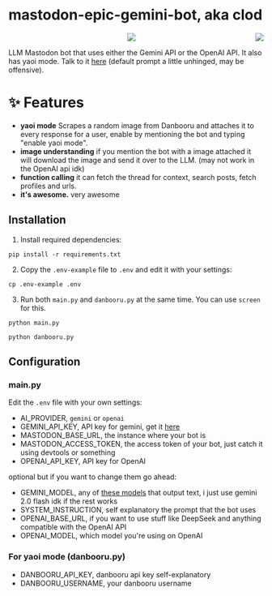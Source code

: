 <h1>mastodon-epic-gemini-bot, aka clod</h1>
<img src="https://4get.authenyo.xyz/proxy?i=https%3A%2F%2Fmedia.tenor.com%2FlJa1KnY6quwAAAAM%2Fnettspend-drankdrankdrank.gif" align="right">
<center><img src="https://files.catbox.moe/ut9vn3.jpg"></center>

LLM Mastodon bot that uses either the Gemini API or the OpenAI API. It also has yaoi mode. Talk to it [here](https://brain.worm.pink/clod) (default prompt a little unhinged, may be offensive).

# ✨ Features
- **yaoi mode**
Scrapes a random image from Danbooru and attaches it to every response for a user, enable by mentioning the bot and typing "enable yaoi mode".
- **image understanding** 
if you mention the bot with a image attached it will download the image and send it over to the LLM. (may not work in the OpenAI api idk)
- **function calling** 
it can fetch the thread for context, search posts, fetch profiles and urls.
- **it's awesome.** 
very awesome

## Installation

1. Install required dependencies:
```
pip install -r requirements.txt
```

2. Copy the `.env-example` file to `.env` and edit it with your settings:
```
cp .env-example .env
```

3. Run both `main.py` and `danbooru.py` at the same time. You can use `screen` for this.
```
python main.py
```
```
python danbooru.py
```
## Configuration

### main.py

Edit the `.env` file with your own settings:
- AI_PROVIDER, `gemini` or `openai`
- GEMINI_API_KEY, API key for gemini, get it [here](https://aistudio.google.com/apikey)
- MASTODON_BASE_URL, the instance where your bot is
- MASTODON_ACCESS_TOKEN, the access token of your bot, just catch it using devtools or something
- OPENAI_API_KEY, API key for OpenAI

optional but if you want to change them go ahead: 
- GEMINI_MODEL, any of [these models](https://ai.google.dev/gemini-api/docs/models) that output text, i just use gemini 2.0 flash idk if the rest works
- SYSTEM_INSTRUCTION, self explanatory the prompt that the bot uses
- OPENAI_BASE_URL, if you want to use stuff like DeepSeek and anything compatible with the OpenAI API
- OPENAI_MODEL, which model you're using on OpenAI

### For yaoi mode (danbooru.py)

- DANBOORU_API_KEY, danbooru api key self-explanatory
- DANBOORU_USERNAME, your danbooru username
